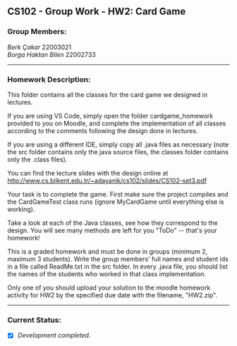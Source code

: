 ## CS102 - Group Work - HW2: Card Game

### **Group Members:**

*Berk Çakar* 22003021  
*Borga Haktan Bilen* 22002733

* * *

### **Homework Description:**  

This folder contains all the classes for the card game we designed in lectures.

If you are using VS Code, simply open the folder cardgame_homework provided to you on Moodle, and complete the implementation of all classes according to the comments following the design done in lectures.

If you are using a different IDE, simply copy all .java files as necessary
(note the src folder contains only the java source files, the classes folder contains only the .class files).

You can find the lecture slides with the design online at http://www.cs.bilkent.edu.tr/~adayanik/cs102/slides/CS102-set3.pdf

Your task is to complete the game. First make sure the project compiles and the CardGameTest class runs (ignore MyCardGame until everything else is working).

Take a look at each of the Java classes, see how they correspond to the design. You will see many methods are left for you "ToDo" -- that's your homework!

This is a graded homework and must be done in groups (minimum 2, maximum 3 students). Write the group members' full names and student ids in a file called ReadMe.txt in the src folder. In every .java file, you should list the names of the students who worked in that class implementation.

Only one of you should upload your solution to the moodle homework activity for HW2 by the specified due date with the filename, "HW2.zip".

* * *

### **Current Status:** 
- [x] *Development completed.*